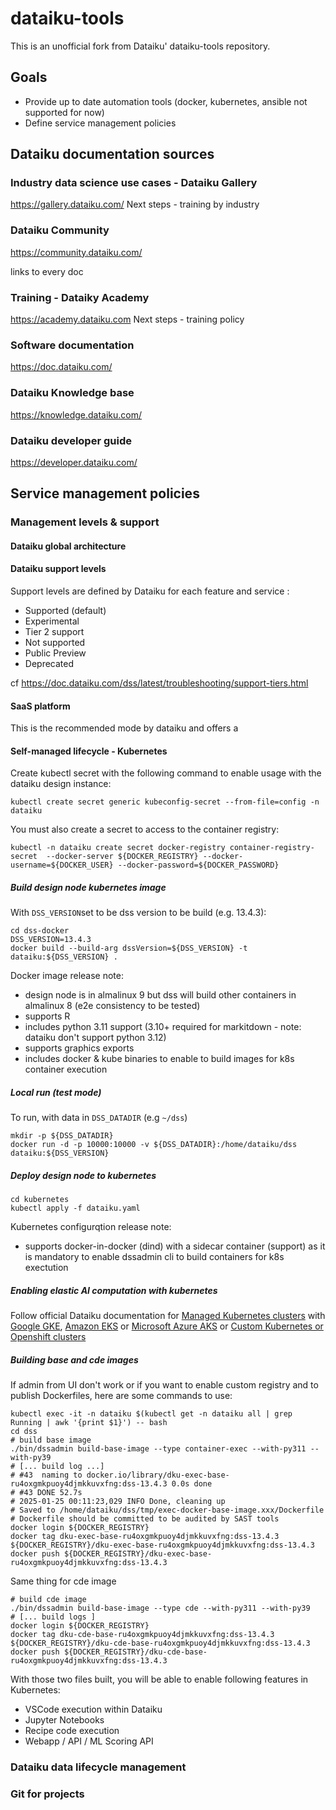 # dataiku-tools

This is an unofficial fork from Dataiku' dataiku-tools repository.

## Goals

- Provide up to date automation tools (docker, kubernetes, ansible not supported for now)
- Define service management policies

## Dataiku documentation sources


### Industry data science use cases - Dataiku Gallery
https://gallery.dataiku.com/
Next steps - training by industry

### Dataiku Community
https://community.dataiku.com/

links to every doc

### Training - Dataiky Academy
https://academy.dataiku.com
Next steps - training policy

### Software documentation
https://doc.dataiku.com/

### Dataiku Knowledge base
https://knowledge.dataiku.com/

### Dataiku developer guide
https://developer.dataiku.com/


## Service management policies

### Management levels & support

#### Dataiku global architecture

#### Dataiku support levels

Support levels are defined by Dataiku for each feature and service :
- Supported (default)
- Experimental
- Tier 2 support
- Not supported
- Public Preview
- Deprecated

cf https://doc.dataiku.com/dss/latest/troubleshooting/support-tiers.html

#### SaaS platform

This is the recommended mode by dataiku and offers a


#### Self-managed lifecycle - Kubernetes

Create kubectl secret with the following command to enable usage with the dataiku design instance:

    kubectl create secret generic kubeconfig-secret --from-file=config -n dataiku

You must also create a secret to access to the container registry:

    kubectl -n dataiku create secret docker-registry container-registry-secret  --docker-server ${DOCKER_REGISTRY} --docker-username=${DOCKER_USER} --docker-password=${DOCKER_PASSWORD}

##### Build design node kubernetes image

With `DSS_VERSION`set to be dss version to be build (e.g. 13.4.3):

    cd dss-docker
    DSS_VERSION=13.4.3
    docker build --build-arg dssVersion=${DSS_VERSION} -t dataiku:${DSS_VERSION} .

Docker image release note:

- design node is in almalinux 9 but dss will build other containers in almalinux 8 (e2e consistency to be tested)
- supports R
- includes python 3.11 support (3.10+ required for markitdown - note: dataiku don't support python 3.12)
- supports graphics exports
- includes docker & kube binaries to enable to build images for k8s container execution

##### Local run (test mode)

To run, with data in `DSS_DATADIR` (e.g `~/dss`)

    mkdir -p ${DSS_DATADIR}
    docker run -d -p 10000:10000 -v ${DSS_DATADIR}:/home/dataiku/dss dataiku:${DSS_VERSION}

##### Deploy design node to kubernetes

    cd kubernetes
    kubectl apply -f dataiku.yaml

Kubernetes configurqtion release note:

- supports docker-in-docker (dind) with a sidecar container (support) as it is mandatory to enable dssadmin cli to build containers for k8s exectution

##### Enabling elastic AI computation with kubernetes

Follow official Dataiku documentation for [Managed Kubernetes clusters](https://doc.dataiku.com/dss/latest/containers/managed-k8s-clusters.html) with [Google GKE](https://doc.dataiku.com/dss/latest/containers/gke/index.html), [Amazon EKS](https://doc.dataiku.com/dss/latest/containers/eks/index.html) or [Microsoft Azure AKS](https://doc.dataiku.com/dss/latest/containers/aks/index.html) or [Custom Kubernetes or Openshift clusters](https://doc.dataiku.com/dss/latest/containers/unmanaged-k8s-clusters.html)

##### Building base and cde images

If admin from UI don't work or if you want to enable custom registry and to publish Dockerfiles, here are some commands to use:

    kubectl exec -it -n dataiku $(kubectl get -n dataiku all | grep Running | awk '{print $1}') -- bash
    cd dss
    # build base image
    ./bin/dssadmin build-base-image --type container-exec --with-py311 --with-py39
    # [... build log ...]
    # #43  naming to docker.io/library/dku-exec-base-ru4oxgmkpuoy4djmkkuvxfng:dss-13.4.3 0.0s done
    # #43 DONE 52.7s
    # 2025-01-25 00:11:23,029 INFO Done, cleaning up
    # Saved to /home/dataiku/dss/tmp/exec-docker-base-image.xxx/Dockerfile
    # Dockerfile should be committed to be audited by SAST tools
    docker login ${DOCKER_REGISTRY}
    docker tag dku-exec-base-ru4oxgmkpuoy4djmkkuvxfng:dss-13.4.3 ${DOCKER_REGISTRY}/dku-exec-base-ru4oxgmkpuoy4djmkkuvxfng:dss-13.4.3
    docker push ${DOCKER_REGISTRY}/dku-exec-base-ru4oxgmkpuoy4djmkkuvxfng:dss-13.4.3

Same thing for cde image

    # build cde image
    ./bin/dssadmin build-base-image --type cde --with-py311 --with-py39
    # [... build logs ]
    docker login ${DOCKER_REGISTRY}
    docker tag dku-cde-base-ru4oxgmkpuoy4djmkkuvxfng:dss-13.4.3 ${DOCKER_REGISTRY}/dku-cde-base-ru4oxgmkpuoy4djmkkuvxfng:dss-13.4.3
    docker push ${DOCKER_REGISTRY}/dku-cde-base-ru4oxgmkpuoy4djmkkuvxfng:dss-13.4.3

With those two files built, you will be able to enable following features in Kubernetes:

- VSCode execution within Dataiku
- Jupyter Notebooks
- Recipe code execution
- Webapp / API / ML Scoring API

### Dataiku data lifecycle management

### Git for projects

